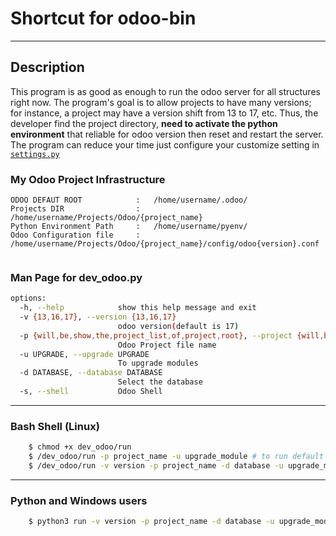 # Shortcut for odoo-bin
***
## Description

This program is as good as enough to run the odoo server for all structures right now. The program's goal is to allow projects to have many versions; for instance, a project may have a version shift from 13 to 17, etc. Thus, the developer find the project directory, __need to activate the python environment__ that reliable for odoo version then reset and restart the server. The program can reduce your time just configure your customize setting in [```settings.py```](https://github.com/Htetmyat-GCA/dev_odoo/blob/master/settings.py)


### My Odoo Project Infrastructure
```
ODOO DEFAUT ROOT            :   /home/username/.odoo/
Projects DIR                :   /home/username/Projects/Odoo/{project_name}
Python Environment Path     :   /home/username/pyenv/
Odoo Configuration file     :   /home/username/Projects/Odoo/{project_name}/config/odoo{version}.conf


```

### Man Page for dev_odoo.py
```bash
options:
  -h, --help            show this help message and exit
  -v {13,16,17}, --version {13,16,17}
                        odoo version(default is 17)
  -p {will,be,show,the,project_list,of,project,root}, --project {will,be,show,the,project_list,of,project,root}
                        Odoo Project file name
  -u UPGRADE, --upgrade UPGRADE
                        To upgrade modules
  -d DATABASE, --database DATABASE
                        Select the database
  -s, --shell           Odoo Shell

```
***

### Bash Shell (Linux)
```bash
    $ chmod +x dev_odoo/run
    $ /dev_odoo/run -p project_name -u upgrade_module # to run default odoo version
    $ /dev_odoo/run -v version -p project_name -d database -u upgrade_module -s # odoo shell
```
***
### Python and Windows users
```bash
    $ python3 run -v version -p project_name -d database -u upgrade_module -s 
```
